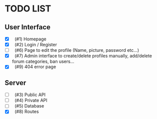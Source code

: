 # TODO LIST

## User Interface

- [x] &nbsp; (#1) Homepage
- [x] &nbsp; (#2) Login / Register
- [ ] &nbsp; (#6) Page to edit the profile (Name, picture, password etc...)
- [x] &nbsp; (#7) Admin interface to create/delete profiles manually, 
  add/delete forum categories, ban users...
- [x] &nbsp; (#9) 404 error page

## Server

- [ ] &nbsp; (#3) Public API
- [ ] &nbsp; (#4) Private API
- [ ] &nbsp; (#5) Database
- [x] &nbsp; (#8) Routes

